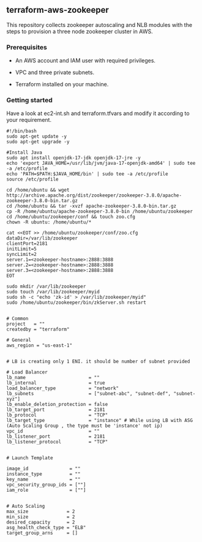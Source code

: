 ## terraform-aws-zookeeper

This repository collects zookeeper autoscaling and NLB modules with the steps to provision a three node zookeeper cluster in AWS.


### Prerequisites

* An AWS account and IAM user with required privileges.

* VPC and three private subnets.

* Terraform installed on your machine.

### Getting started

Have a look at ec2-int.sh and terraform.tfvars and modify it according to your requirement.

```
#!/bin/bash
sudo apt-get update -y
sudo apt-get upgrade -y

#Install Java
sudo apt install openjdk-17-jdk openjdk-17-jre -y
echo 'export JAVA_HOME=/usr/lib/jvm/java-17-openjdk-amd64' | sudo tee -a /etc/profile
echo 'PATH=$PATH:$JAVA_HOME/bin' | sudo tee -a /etc/profile
source /etc/profile

cd /home/ubuntu && wget http://archive.apache.org/dist/zookeeper/zookeeper-3.8.0/apache-zookeeper-3.8.0-bin.tar.gz
cd /home/ubuntu && tar -xvzf apache-zookeeper-3.8.0-bin.tar.gz
cp -R /home/ubuntu/apache-zookeeper-3.8.0-bin /home/ubuntu/zookeeper
cd /home/ubuntu/zookeeper/conf && touch zoo.cfg
chown -R ubuntu: /home/ubuntu/*

cat <<EOT >> /home/ubuntu/zookeeper/conf/zoo.cfg
dataDir=/var/lib/zookeeper
clientPort=2181
initLimit=5
syncLimit=2
server.1=<zookeeper-hostname>:2888:3888
server.2=<zookeeper-hostname>:2888:3888
server.3=<zookeeper-hostname>:2888:3888
EOT

sudo mkdir /var/lib/zookeeper
sudo touch /var/lib/zookeeper/myid
sudo sh -c "echo 'zk-id' > /var/lib/zookeeper/myid"
sudo /home/ubuntu/zookeeper/bin/zkServer.sh restart
```

```

# Common
project   = ""
createdby = "terraform"

# General 
aws_region = "us-east-1"


# LB is creating only 1 ENI. it should be number of subnet provided

# Load Balancer
lb_name                       = ""
lb_internal                   = true
load_balancer_type            = "network"
lb_subnets                    = ["subnet-abc", "subnet-def", "subnet-xyz"]
lb_enable_deletion_protection = false
lb_target_port                = 2181
lb_protocol                   = "TCP"
lb_target_type                = "instance" # While using LB with ASG (Auto Scaling Group , the type must be 'instance' not ip)
vpc_id                        = ""
lb_listener_port              = 2181
lb_listener_protocol          = "TCP"


# Launch Template

image_id               = ""
instance_type          = ""
key_name               = ""
vpc_security_group_ids = [""]
iam_role               = [""]


# Auto Scaling
max_size              = 2
min_size              = 2
desired_capacity      = 2
asg_health_check_type = "ELB"
target_group_arns     = []
```


  
